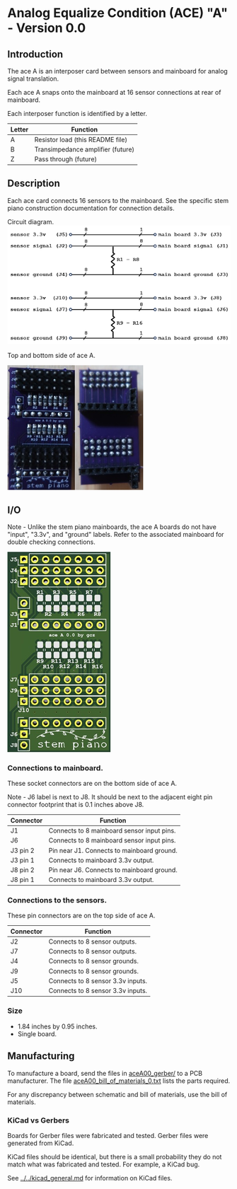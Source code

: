# Analog Equalize Condition (ACE) "A" - Version 0.0

## Introduction

The ace A is an interposer card between sensors and mainboard for analog signal translation.

Each ace A snaps onto the mainboard at 16 sensor connections at rear of mainboard.

Each interposer function is identified by a letter.

| Letter | Function                          |
|--------|-----------------------------------|
|    A   | Resistor load (this README file)  |
|    B   | Transimpedance amplifier (future) |
|    Z   | Pass through (future)             |

## Description

Each ace card connects 16 sensors to the mainboard. See the specific stem piano construction documentation for connection details.

Circuit diagram.
![aceA00_circuit](aceA00_circuit.png)

Top and bottom side of ace A.

![aceA00_picture](aceA00_picture.jpg)

## I/O

Note - Unlike the stem piano mainboards, the ace A boards do not have "input", "3.3v", and "ground" labels. Refer to the associated mainboard for double checking connections.

![aceA00_drawing](aceA00_drawing.jpg)

### Connections to mainboard.

These socket connectors are on the bottom side of ace A.

Note - J6 label is next to J8. It should be next to the adjacent eight pin connector footprint that is 0.1 inches above J8.

| Connector | Function                                   |
| --------- | ------------------------------------------ |
| J1        | Connects to 8 mainboard sensor input pins. |
| J6        | Connects to 8 mainboard sensor input pins. |
| J3 pin 2  | Pin near J1. Connects to mainboard ground. |
| J3 pin 1  | Connects to mainboard 3.3v output.         |
| J8 pin 2  | Pin near J6. Connects to mainboard ground. |
| J8 pin 1  | Connects to mainboard 3.3v output.         |

### Connections to the sensors.

These pin connectors are on the top side of ace A.

| Connector | Function                          |
| --------- | --------------------------------- |
| J2        | Connects to 8 sensor outputs.     |
| J7        | Connects to 8 sensor outputs.     |
| J4        | Connects to 8 sensor grounds.     |
| J9        | Connects to 8 sensor grounds.     |
| J5        | Connects to 8 sensor 3.3v inputs. |
| J10       | Connects to 8 sensor 3.3v inputs. |

### Size
* 1.84 inches by 0.95 inches.
* Single board.

## Manufacturing

To manufacture a board, send the files in [aceA00_gerber/](aceA00_gerber/) to a PCB manufacturer. The file [aceA00_bill_of_materials_0.txt](aceA00_bill_of_materials_0.txt) lists the parts required.

For any discrepancy between schematic and bill of materials, use the bill of materials.

### KiCad vs Gerbers

Boards for Gerber files were fabricated and tested. Gerber files were generated from KiCad.

KiCad files should be identical, but there is a small probability they do not match what was fabricated and tested. For example, a KiCad bug.

See [../../kicad_general.md](../../kicad_general.md) for information on KiCad files.